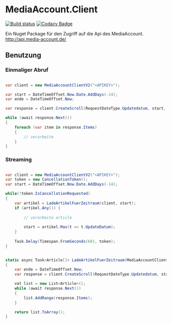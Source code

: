 # MediaAccount.Client

[![Build status](https://ci.appveyor.com/api/projects/status/69ia7yqncekogjdx?svg=true)](https://ci.appveyor.com/project/ChristianKrowiorsch/mediaaccount-client)
[![Codacy Badge](https://app.codacy.com/project/badge/Grade/92eec029e6d6437cb44ef7c8f784d8d3)](https://app.codacy.com/gh/CKrowiorsch/mediaaccount-client/dashboard)


Ein Nuget Package für den Zugriff auf die Api des MediaAccount. <http://api.media-account.de/>

## Benutzung

### Einmaliger Abruf

```csharp

var client = new MediaAccountClientV2("<APIKEY>");

var start = DateTimeOffset.Now.Date.AddDays(-14);
var ende = DateTimeOffset.Now;

var response = client.CreateScroll(RequestDateType.Updatedatum, start, ende);

while (await response.Next()) 
{
    foreach (var item in response.Items)
    {
        // verarbeite
    }
}

```

### Streaming

```csharp

var client = new MediaAccountClientV2("<APIKEY>");
var token = new CancellationToken();
var start = DateTimeOffset.Now.Date.AddDays(-14);

while(!token.IsCancellationRequested)
{
    var artikel = LadeArtikelFuerZeitraum(client, start);
    if (artikel.Any()) {
        
        // verarbeite article
        
        start = artikel.Max(t => t.UpdateDatum);
    }
    
    Task.Delay(Timespan.FromSeconds(60), token);
}


static async Task<Article[]> LadeArtikelFuerZeitraum(MediaAccountClientV2 client, DateTimeOffset start) 
{
    var ende = DateTimeOffset.Now;
    var response = client.CreateScroll(RequestDateType.Updatedatum, start, ende);

    vat list = new List<Article>();
    while (await response.Next()) 
    {
        list.AddRange(response.Items);
    }

    return list.ToArray();
}


```